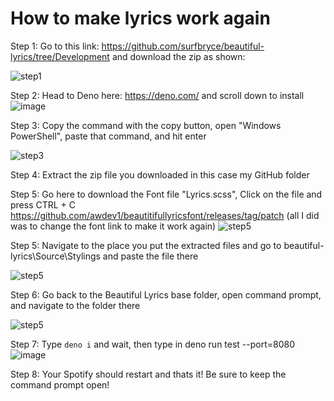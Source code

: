 # How to make lyrics work again

Step 1: Go to this link: https://github.com/surfbryce/beautiful-lyrics/tree/Development and download the zip as shown:

![step1](https://github.com/user-attachments/assets/df6d259b-469d-45fd-8463-cd30df1c5f0e)

Step 2: Head to Deno here: https://deno.com/ and scroll down to install
![image](https://github.com/user-attachments/assets/3fa2cf58-5bf4-472c-abde-cedae09d0755)

Step 3: Copy the command with the copy button, open "Windows PowerShell", paste that command, and hit enter

![step3](https://github.com/user-attachments/assets/33e3c63b-06bd-4c8b-b4ad-63cdaf3d4502)

Step 4: Extract the zip file you downloaded in this case my GitHub folder

Step 5: Go here to download the Font file "Lyrics.scss", Click on the file and press CTRL + C 
https://github.com/awdev1/beautitifullyricsfont/releases/tag/patch
(all I did was to change the font link to make it work again)
![step5](https://github.com/user-attachments/assets/b099993e-ad58-47e5-8ed3-031aa3ee8d03)

Step 5: Navigate to the place you put the extracted files and go to 
beautiful-lyrics\Source\Stylings and paste the file there

![step5](https://github.com/user-attachments/assets/1468e9de-3cab-4f80-9594-59036ba0ca88)

Step 6: Go back to the Beautiful Lyrics base folder, open command prompt, and navigate to the folder there

![step5](https://github.com/user-attachments/assets/67256a18-54a2-4805-94b0-d25e0c597502)

Step 7: Type `deno i` and wait, then type in deno run test --port=8080
![image](https://github.com/user-attachments/assets/da3932c0-6abf-4433-96ec-ce1a2f12ab3f)


Step 8: Your Spotify should restart and thats it! Be sure to keep the command prompt open!




